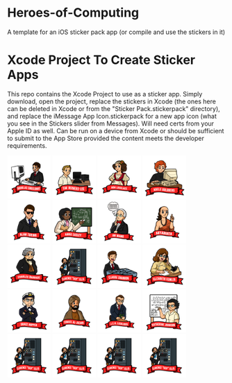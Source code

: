 # Heroes-of-Computing
A template for an iOS sticker pack app (or compile and use the stickers in it)

# Xcode Project To Create Sticker Apps
This repo contains the Xcode Project to use as a sticker app. Simply download, open the project, replace the stickers in Xcode (the ones here can be deleted in Xcode or from the "Sticker Pack.stickerpack" directory), and replace the iMessage App Icon.stickerpack for a new app icon (what you see in the Stickers slider from Messages). Will need certs from your Apple ID as well. Can be run on a device from Xcode or should be sufficient to submit to the App Store provided the content meets the developer requirements.

<img src="https://github.com/krypted/Heroes-of-Computing/raw/main/Heroes%20Of%20Computing/The%20ABCs%20of%20Programming%20StickerPackExtension/Stickers.xcstickers/Sticker%20Pack.stickerpack/DEngelbert.sticker/DEngelbert.png" width=100 height=100)>

<img src="https://github.com/krypted/Heroes-of-Computing/raw/main/Heroes%20Of%20Computing/The%20ABCs%20of%20Programming%20StickerPackExtension/Stickers.xcstickers/Sticker%20Pack.stickerpack/TimBernersLee.sticker/TimBernersLee.png" width=100 height=100)>

<img src="https://github.com/krypted/Heroes-of-Computing/raw/main/Heroes%20Of%20Computing/The%20ABCs%20of%20Programming%20StickerPackExtension/Stickers.xcstickers/Sticker%20Pack.stickerpack/ada.sticker/ada.png" width=100 height=100)>

<img src="https://github.com/krypted/Heroes-of-Computing/raw/main/Heroes%20Of%20Computing/The%20ABCs%20of%20Programming%20StickerPackExtension/Stickers.xcstickers/Sticker%20Pack.stickerpack/adelegoldberg.sticker/adelegoldberg.png" width=100 height=100)>

<img src="https://github.com/krypted/Heroes-of-Computing/raw/main/Heroes%20Of%20Computing/The%20ABCs%20of%20Programming%20StickerPackExtension/Stickers.xcstickers/Sticker%20Pack.stickerpack/alanturing.sticker/alanturing.png" width=100 height=100)>

<img src="https://github.com/krypted/Heroes-of-Computing/raw/main/Heroes%20Of%20Computing/The%20ABCs%20of%20Programming%20StickerPackExtension/Stickers.xcstickers/Sticker%20Pack.stickerpack/annieeasley.sticker/annieeasley.png" width=100 height=100)>

<img src="https://github.com/krypted/Heroes-of-Computing/raw/main/Heroes%20Of%20Computing/The%20ABCs%20of%20Programming%20StickerPackExtension/Stickers.xcstickers/Sticker%20Pack.stickerpack/anwang.sticker/anwang.png" width=100 height=100)>

<img src="https://github.com/krypted/Heroes-of-Computing/raw/main/Heroes%20Of%20Computing/The%20ABCs%20of%20Programming%20StickerPackExtension/Stickers.xcstickers/Sticker%20Pack.stickerpack/aryabhata.sticker/aryabhata.png" width=100 height=100)>

<img src="https://github.com/krypted/Heroes-of-Computing/raw/main/Heroes%20Of%20Computing/The%20ABCs%20of%20Programming%20StickerPackExtension/Stickers.xcstickers/Sticker%20Pack.stickerpack/charlesbabbage.sticker/charlesbabbage.png" width=100 height=100)>

<img src="https://github.com/krypted/Heroes-of-Computing/raw/main/Heroes%20Of%20Computing/The%20ABCs%20of%20Programming%20StickerPackExtension/Stickers.xcstickers/Sticker%20Pack.stickerpack/clarenceellis.sticker/clarenceellis.png" width=100 height=100)>

<img src="https://github.com/krypted/Heroes-of-Computing/raw/main/Heroes%20Of%20Computing/The%20ABCs%20of%20Programming%20StickerPackExtension/Stickers.xcstickers/Sticker%20Pack.stickerpack/claudeshannon.sticker/claudeshannon.png" width=100 height=100)>

<img src="https://github.com/krypted/Heroes-of-Computing/raw/main/Heroes%20Of%20Computing/The%20ABCs%20of%20Programming%20StickerPackExtension/Stickers.xcstickers/Sticker%20Pack.stickerpack/elizabethfeinler.sticker/elizabethfeinler.png" width=100 height=100)>

<img src="https://github.com/krypted/Heroes-of-Computing/raw/main/Heroes%20Of%20Computing/The%20ABCs%20of%20Programming%20StickerPackExtension/Stickers.xcstickers/Sticker%20Pack.stickerpack/gracehopper.sticker/gracehopper.png" width=100 height=100)>

<img src="https://github.com/krypted/Heroes-of-Computing/raw/main/Heroes%20Of%20Computing/The%20ABCs%20of%20Programming%20StickerPackExtension/Stickers.xcstickers/Sticker%20Pack.stickerpack/ismael%20al%20jazari.sticker/ismael%20al%20jazari.png" width=100 height=100)>

<img src="https://github.com/krypted/Heroes-of-Computing/raw/main/Heroes%20Of%20Computing/The%20ABCs%20of%20Programming%20StickerPackExtension/Stickers.xcstickers/Sticker%20Pack.stickerpack/jcrlicklider.sticker/jcrlicklider.png" width=100 height=100)>

<img src="https://github.com/krypted/Heroes-of-Computing/raw/main/Heroes%20Of%20Computing/The%20ABCs%20of%20Programming%20StickerPackExtension/Stickers.xcstickers/Sticker%20Pack.stickerpack/katherinejohnson.sticker/katherinejohnson.png" width=100 height=100)>

<img src="https://github.com/krypted/Heroes-of-Computing/raw/main/Heroes%20Of%20Computing/The%20ABCs%20of%20Programming%20StickerPackExtension/Stickers.xcstickers/Sticker%20Pack.stickerpack/clarenceellis.sticker/clarenceellis.png" width=100 height=100)>

<img src="https://github.com/krypted/Heroes-of-Computing/raw/main/Heroes%20Of%20Computing/The%20ABCs%20of%20Programming%20StickerPackExtension/Stickers.xcstickers/Sticker%20Pack.stickerpack/clarenceellis.sticker/clarenceellis.png" width=100 height=100)>

<img src="https://github.com/krypted/Heroes-of-Computing/raw/main/Heroes%20Of%20Computing/The%20ABCs%20of%20Programming%20StickerPackExtension/Stickers.xcstickers/Sticker%20Pack.stickerpack/clarenceellis.sticker/clarenceellis.png" width=100 height=100)>

<img src="https://github.com/krypted/Heroes-of-Computing/raw/main/Heroes%20Of%20Computing/The%20ABCs%20of%20Programming%20StickerPackExtension/Stickers.xcstickers/Sticker%20Pack.stickerpack/clarenceellis.sticker/clarenceellis.png" width=100 height=100)>
